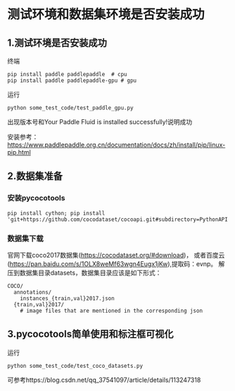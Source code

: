 # 测试环境和数据集环境是否安装成功

## 1.测试环境是否安装成功

终端
```shell
pip install paddle paddlepaddle  # cpu
pip install paddle paddlepaddle-gpu # gpu
```

运行
```shell
python some_test_code/test_paddle_gpu.py
```

出现版本号和Your Paddle Fluid is installed successfully!说明成功

安装参考：https://www.paddlepaddle.org.cn/documentation/docs/zh/install/pip/linux-pip.html

## 2.数据集准备

### 安装pycocotools
```shell
pip install cython; pip install 'git+https://github.com/cocodataset/cocoapi.git#subdirectory=PythonAPI'
```

### 数据集下载
官网下载coco2017数据集(https://cocodataset.org/#download)，
或者百度云(https://pan.baidu.com/s/1OLX8weMf63wgn4Eugx1jKw),提取码：evnp。
解压到数据集目录datasets，数据集目录应该是如下形式：
```
COCO/
  annotations/
    instances_{train,val}2017.json
  {train,val}2017/
    # image files that are mentioned in the corresponding json
```

## 3.pycocotools简单使用和标注框可视化
运行
```shell
python some_test_code/test_coco_datasets.py
```
可参考https://blog.csdn.net/qq_37541097/article/details/113247318